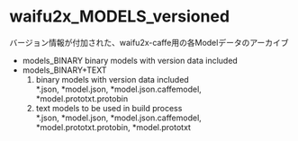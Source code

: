 # waifu2x_MODELS_versioned
バージョン情報が付加された、waifu2x-caffe用の各Modelデータのアーカイブ

- models_BINARY
  binary models with version data included
- models_BINARY+TEXT
  1) binary models with version data included<br>
     *.json, *model.json, *model.json.caffemodel, *model.prototxt.protobin
  2) text models to be used in build process<br>
     *.json, *model.json, *model.json.caffemodel, *model.prototxt.protobin, *model.prototxt

